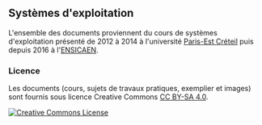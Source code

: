 ## Systèmes d'exploitation

L'ensemble des documents proviennent du cours de systèmes d'exploitation présenté de 2012 à 2014 à l'université [Paris-Est Créteil](http://www.u-pec.fr/) puis depuis 2016 à l'[ENSICAEN](http://www.ensicaen.fr).

### Licence

Les documents (cours, sujets de travaux pratiques, exemplier et images) sont fournis sous licence Creative Commons [CC BY-SA 4.0](https://creativecommons.org/licenses/by-sa/4.0/).

[![Creative Commons License](http://i.creativecommons.org/l/by-sa/3.0/88x31.png)](https://creativecommons.org/licenses/by-sa/4.0/)
